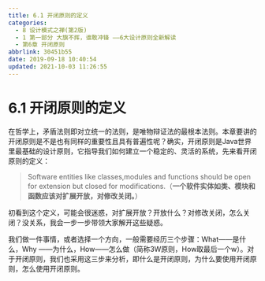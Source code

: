 ```yaml
---
title: 6.1 开闭原则的定义
categories:
  - 8 设计模式之禅(第2版)
  - 1 第一部分 大旗不挥，谁敢冲锋 ——6大设计原则全新解读
  - 第6章 开闭原则
abbrlink: 30451b55
date: 2019-09-18 10:40:54
updated: 2021-10-03 11:26:55
---
```

# 6.1 开闭原则的定义 #
在哲学上，矛盾法则即对立统一的法则，是唯物辩证法的最根本法则。本章要讲的开闭原则是不是也有同样的重要性且具有普遍性呢？确实，开闭原则是Java世界里最基础的设计原则，它指导我们如何建立一个稳定的、灵活的系统，先来看开闭原则的定义：

> Software entities like classes,modules and functions should be open for extension but closed for modifications.（**一个软件实体如类、模块和函数应该对扩展开放，对修改关闭。**）

初看到这个定义，可能会很迷惑，对扩展开放？开放什么？对修改关闭，怎么关闭？没关系，我会一步一步带领大家解开这些疑惑。

我们做一件事情，或者选择一个方向，一般需要经历三个步骤：What——是什么，Why ——为什么，How——怎么做（简称3W原则，How取最后一个w）。对于开闭原则，我们也采用这三步来分析，即什么是开闭原则，为什么要使用开闭原则，怎么使用开闭原则。
